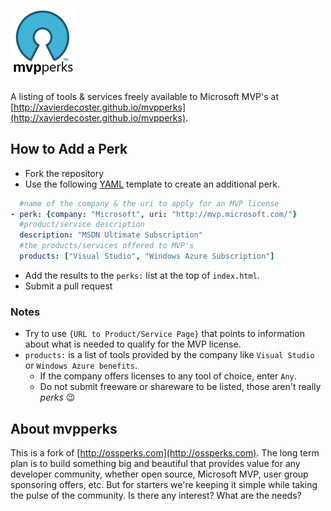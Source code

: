 ![MVP Perks](/images/logo.png)
---
A listing of tools & services freely available to Microsoft MVP's at [http://xavierdecoster.github.io/mvpperks](http://xavierdecoster.github.io/mvpperks).

## How to Add a Perk
* Fork the repository
* Use the following [YAML](http://www.yaml.org/) template to create an additional perk.

```yml
  #name of the company & the uri to apply for an MVP license
- perk: {company: "Microsoft", uri: "http://mvp.microsoft.com/"}
  #product/service description
  description: "MSDN Ultimate Subscription"
  #the products/services offered to MVP's
  products: ["Visual Studio", "Windows Azure Subscription"]
```
* Add the results to the `perks:` list at the top of `index.html`.
* Submit a pull request

### Notes

* Try to use `{URL to Product/Service Page}` that points to information about what is needed to qualify for the MVP license.
* `products:` is a list of tools provided by the company like `Visual Studio` or `Windows Azure benefits`.
  * If the company offers licenses to any tool of choice, enter `Any`.
  * Do not submit freeware or shareware to be listed, those aren't really *perks* :wink:

## About mvpperks
This is a fork of [http://ossperks.com](http://ossperks.com). The long term plan is to build something big and beautiful that provides value for any developer community, whether open source, Microsoft MVP, user group sponsoring offers, etc. But for starters we're keeping it simple while taking the pulse of the community. Is there any interest? What are the needs?
